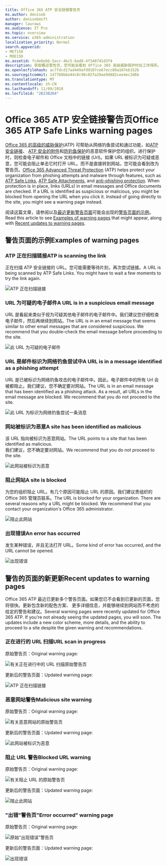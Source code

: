 ```yaml
---
title: Office 365 ATP 安全链接警告页
ms.author: deniseb
author: denisebmsft
manager: laurawi
ms.audience: IT Pro
ms.topic: overview
ms.service: o365-administration
localization_priority: Normal
search.appverid:
- MET150
- MOE150
ms.assetid: fc4e6ebb-5acc-4bc5-bad8-4f3407d1d3f4
description: 获取概述警告页，您可能会看到 Office 365 高级威胁保护时在工作场所。
ms.openlocfilehash: ac7fdcd17ad449afd9107ce67ecc89a107eb152b
ms.sourcegitcommit: 147768bbe44c8c98c02fa29ae9d882cee4ec2d6b
ms.translationtype: MT
ms.contentlocale: zh-CN
ms.lasthandoff: 11/09/2018
ms.locfileid: "26238264"
---
```

# <a name="office-365-atp-safe-links-warning-pages"></a><span data-ttu-id="00eef-103">Office 365 ATP 安全链接警告页</span><span class="sxs-lookup"><span data-stu-id="00eef-103">Office 365 ATP Safe Links warning pages</span></span>

<span data-ttu-id="00eef-p101">[Office 365 的高级的威胁保护](office-365-atp.md)(ATP) 可帮助从网络钓鱼尝试和通过功能，如[ATP 安全链接](atp-safe-links.md)、 [ATP 安全的附件](atp-safe-attachments.md)和[防钓鱼保护](anti-phishing-protection.md)的恶意软件保护您的组织。进行保护时，则检查电子邮件和 Office 文档中的链接 (Url)。如果 URL 被标识为可疑或恶意，您可能会阻止单击它时打开 URL。而不是直接转到网站，您可能会看到改为警告页。</span><span class="sxs-lookup"><span data-stu-id="00eef-p101">[Office 365 Advanced Threat Protection](office-365-atp.md) (ATP) helps protect your organization from phishing attempts and malware through features, such as [ATP Safe Links](atp-safe-links.md), [ATP Safe Attachments](atp-safe-attachments.md), and [anti-phishing protection](anti-phishing-protection.md). When protection is in place, links (URLs) in email messages and Office documents are checked. If a URL is identified as suspicious or malicious, you might be blocked from opening the URL when you click it. Instead of going directly to the site, you might see a warning page instead.</span></span> 
  
<span data-ttu-id="00eef-108">阅读这篇文章，请参阅以及[最近更新警告页面](atp-safe-links-warning-pages.md#updates)可能会出现的[警告页面的示例](atp-safe-links-warning-pages.md#examples)。</span><span class="sxs-lookup"><span data-stu-id="00eef-108">Read this article to see [Examples of warning pages](atp-safe-links-warning-pages.md#examples) that might appear, along with [Recent updates to warning pages](atp-safe-links-warning-pages.md#updates).</span></span>
  
## <a name="examples-of-warning-pages"></a><span data-ttu-id="00eef-109">警告页面的示例</span><span class="sxs-lookup"><span data-stu-id="00eef-109">Examples of warning pages</span></span>

### <a name="atp-is-scanning-the-link"></a><span data-ttu-id="00eef-110">ATP 正在扫描链接</span><span class="sxs-lookup"><span data-stu-id="00eef-110">ATP is scanning the link</span></span>

<span data-ttu-id="00eef-p102">正在扫描 ATP 安全链接的 URL。您可能需要等待片刻，再次尝试链接。</span><span class="sxs-lookup"><span data-stu-id="00eef-p102">A URL is being scanned by ATP Safe Links. You might have to wait a few moments to try the link again.</span></span>

![ATP 正在扫描链接](media/ee8dd5ed-6b91-4248-b054-12b719e8d0ed.png)

### <a name="a-url-is-in-a-suspicious-email-message"></a><span data-ttu-id="00eef-114">URL 为可疑的电子邮件</span><span class="sxs-lookup"><span data-stu-id="00eef-114">A URL is in a suspicious email message</span></span>

<span data-ttu-id="00eef-p103">URL 是看起来类似于视为可疑其他电子邮件的电子邮件中。我们建议您仔细检查电子邮件，然后再继续到网站。</span><span class="sxs-lookup"><span data-stu-id="00eef-p103">The URL is in an email message that seems similar to other email messages that are considered suspicious. We recommend that you double-check the email message before proceeding to the site.</span></span>

![此 URL 为可疑的电子邮件](media/33f57923-23e3-4b0f-838b-6ad589ba897b.png)

### <a name="a-url-is-in-a-message-identified-as-a-phishing-attempt"></a><span data-ttu-id="00eef-118">URL 是邮件标识为网络钓鱼尝试中</span><span class="sxs-lookup"><span data-stu-id="00eef-118">A URL is in a message identified as a phishing attempt</span></span>

<span data-ttu-id="00eef-p104">URL 是已被标识为网络钓鱼攻击的电子邮件中。因此，电子邮件中的所有 Url 会被都阻止。我们建议，您不确定要对网站。</span><span class="sxs-lookup"><span data-stu-id="00eef-p104">The URL is in an email message that has been identified as a phishing attack. As a result, all URLs in the email message are blocked. We recommend that you do not proceed to the site.</span></span>

![此 URL 为标识为网络钓鱼尝试一条消息](media/6e544a28-0604-4821-aba6-d5a57bb917e5.png)

### <a name="a-site-has-been-identified-as-malicious"></a><span data-ttu-id="00eef-123">网站被标识为恶意</span><span class="sxs-lookup"><span data-stu-id="00eef-123">A site has been identified as malicious</span></span>

<span data-ttu-id="00eef-124">该 URL 指向被标识为恶意网站。</span><span class="sxs-lookup"><span data-stu-id="00eef-124">The URL points to a site that has been identified as malicious.</span></span>  <br/> <span data-ttu-id="00eef-125">我们建议，您不确定要对网站。</span><span class="sxs-lookup"><span data-stu-id="00eef-125">We recommend that you do not proceed to the site.</span></span>

![此网站被标识为恶意](media/058883c8-23f0-4672-9c1c-66b084796177.png)

### <a name="a-site-is-blocked"></a><span data-ttu-id="00eef-127">阻止网站</span><span class="sxs-lookup"><span data-stu-id="00eef-127">A site is blocked</span></span>

<span data-ttu-id="00eef-p105">为您的组织阻止 URL。有几个原因可能阻止 URL 的原因。我们建议贵组织的 Office 365 管理员联系。</span><span class="sxs-lookup"><span data-stu-id="00eef-p105">The URL is blocked for your organization. There are several reasons why a URL might be blocked. We recommend that you contact your organization's Office 365 administrator.</span></span>

![阻止此网站](media/6b4bda2d-a1e6-419e-8b10-588e83c3af3f.png)

### <a name="an-error-has-occurred"></a><span data-ttu-id="00eef-132">出现错误</span><span class="sxs-lookup"><span data-stu-id="00eef-132">An error has occurred</span></span>

<span data-ttu-id="00eef-133">发生某种错误，并且无法打开 URL。</span><span class="sxs-lookup"><span data-stu-id="00eef-133">Some kind of error has occurred, and the URL cannot be opened.</span></span>

![出现错误](media/2f7465a4-1cf4-4c1c-b7d4-3c07e4b795b4.png)

## <a name="recent-updates-to-warning-pages"></a><span data-ttu-id="00eef-135">警告的页面的新更新</span><span class="sxs-lookup"><span data-stu-id="00eef-135">Recent updates to warning pages</span></span>

<span data-ttu-id="00eef-p106">Office 365 ATP 最近已更新多个警告页面。如果您已不会看到已更新的页面，您将很快。更新包含新的配色方案、 更多详细信息，并能够继续到网站而不考虑的给定的警告和建议。</span><span class="sxs-lookup"><span data-stu-id="00eef-p106">Several warning pages were recently updated for Office 365 ATP. If you're not already seeing the updated pages, you will soon. The updates include a new color scheme, more details, and the ability to proceed to a site despite the given warning and recommendations.</span></span>

### <a name="url-scan-in-progress"></a><span data-ttu-id="00eef-139">正在进行的 URL 扫描</span><span class="sxs-lookup"><span data-stu-id="00eef-139">URL scan in progress</span></span>

<span data-ttu-id="00eef-140">原始警告页：</span><span class="sxs-lookup"><span data-stu-id="00eef-140">Original warning page:</span></span>

![有关正在进行中的 URL 扫描原始警告页](media/04368763-763f-43d6-94a4-a48291d36893.png)

<span data-ttu-id="00eef-142">更新后的警告页面：</span><span class="sxs-lookup"><span data-stu-id="00eef-142">Updated warning page:</span></span>

![ATP 正在扫描链接](media/ee8dd5ed-6b91-4248-b054-12b719e8d0ed.png)

### <a name="malicious-site-warning"></a><span data-ttu-id="00eef-144">恶意网站警告</span><span class="sxs-lookup"><span data-stu-id="00eef-144">Malicious site warning</span></span>

<span data-ttu-id="00eef-145">原始警告页：</span><span class="sxs-lookup"><span data-stu-id="00eef-145">Original warning page:</span></span>

![有关恶意网站的原始警告页](media/b9efda09-6dd8-46ef-82cb-56e4d538b8f5.png)

<span data-ttu-id="00eef-147">更新后的警告页面：</span><span class="sxs-lookup"><span data-stu-id="00eef-147">Updated warning page:</span></span>

![此网站被标识为恶意](media/058883c8-23f0-4672-9c1c-66b084796177.png)

### <a name="blocked-url-warning"></a><span data-ttu-id="00eef-149">阻止 URL 警告</span><span class="sxs-lookup"><span data-stu-id="00eef-149">Blocked URL warning</span></span>

<span data-ttu-id="00eef-150">原始警告页：</span><span class="sxs-lookup"><span data-stu-id="00eef-150">Original warning page:</span></span>

![有关阻止 URL 的原始警告页](media/3d6ba028-30bf-45fc-958e-d3aad3defc83.png)

<span data-ttu-id="00eef-152">更新后的警告页面：</span><span class="sxs-lookup"><span data-stu-id="00eef-152">Updated warning page:</span></span>

![阻止此网站](media/6b4bda2d-a1e6-419e-8b10-588e83c3af3f.png)

### <a name="error-occurred-warning-page"></a><span data-ttu-id="00eef-154">"出错"警告页</span><span class="sxs-lookup"><span data-stu-id="00eef-154">"Error occurred" warning page</span></span>

<span data-ttu-id="00eef-155">原始警告页：</span><span class="sxs-lookup"><span data-stu-id="00eef-155">Original warning page:</span></span>

![原始"出现错误"警告页](media/9aaa4383-2f23-48be-bdaa-8efbcb2acc70.png)

<span data-ttu-id="00eef-157">更新后的警告页面：</span><span class="sxs-lookup"><span data-stu-id="00eef-157">Updated warning page:</span></span>

![出现错误](media/2f7465a4-1cf4-4c1c-b7d4-3c07e4b795b4.png)
   
